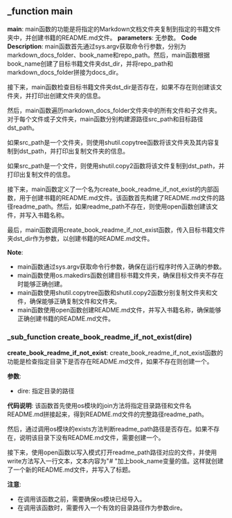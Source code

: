 ## _function main
**main**: main函数的功能是将指定的Markdown文档文件夹复制到指定的书籍文件夹中，并创建书籍的README.md文件。
**parameters**: 无参数。
**Code Description**: 
main函数首先通过sys.argv获取命令行参数，分别为markdown_docs_folder、book_name和repo_path。然后，main函数根据book_name创建了目标书籍文件夹dst_dir，并将repo_path和markdown_docs_folder拼接为docs_dir。

接下来，main函数检查目标书籍文件夹dst_dir是否存在，如果不存在则创建该文件夹，并打印出创建文件夹的信息。

然后，main函数遍历markdown_docs_folder文件夹中的所有文件和子文件夹。对于每个文件或子文件夹，main函数分别构建源路径src_path和目标路径dst_path。

如果src_path是一个文件夹，则使用shutil.copytree函数将该文件夹及其内容复制到dst_path，并打印出复制文件夹的信息。

如果src_path是一个文件，则使用shutil.copy2函数将该文件复制到dst_path，并打印出复制文件的信息。

接下来，main函数定义了一个名为create_book_readme_if_not_exist的内部函数，用于创建书籍的README.md文件。该函数首先构建了README.md文件的路径readme_path。然后，如果readme_path不存在，则使用open函数创建该文件，并写入书籍名称。

最后，main函数调用create_book_readme_if_not_exist函数，传入目标书籍文件夹dst_dir作为参数，以创建书籍的README.md文件。

**Note**: 
- main函数通过sys.argv获取命令行参数，确保在运行程序时传入正确的参数。
- main函数使用os.makedirs函数创建目标书籍文件夹，确保目标文件夹不存在时能够正确创建。
- main函数使用shutil.copytree函数和shutil.copy2函数分别复制文件夹和文件，确保能够正确复制文件和文件夹。
- main函数使用open函数创建README.md文件，并写入书籍名称，确保能够正确创建书籍的README.md文件。
### _sub_function create_book_readme_if_not_exist(dire)
**create_book_readme_if_not_exist**: create_book_readme_if_not_exist函数的功能是检查指定目录下是否存在README.md文件，如果不存在则创建一个。

**参数**: 
- dire: 指定目录的路径

**代码说明**:
该函数首先使用os模块的join方法将指定目录路径和文件名README.md拼接起来，得到README.md文件的完整路径readme_path。

然后，通过调用os模块的exists方法判断readme_path路径是否存在。如果不存在，说明该目录下没有README.md文件，需要创建一个。

接下来，使用open函数以写入模式打开readme_path路径对应的文件，并使用write方法写入一行文本，文本内容为"# "加上book_name变量的值。这样就创建了一个新的README.md文件，并写入了标题。

**注意**: 
- 在调用该函数之前，需要确保os模块已经导入。
- 在调用该函数时，需要传入一个有效的目录路径作为参数dire。
